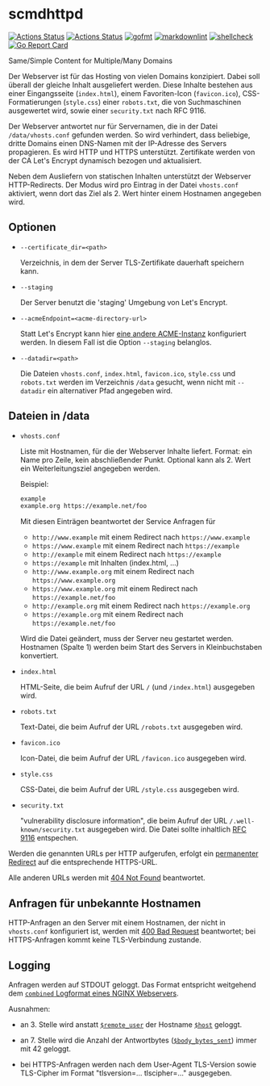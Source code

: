 # scmdhttpd

[![Actions Status](https://github.com/andreasschulze/scmdhttpd/workflows/gobuild/badge.svg)](https://github.com/andreasschulze/scmdhttpd/actions?query=workflow%3Agobuild)
[![Actions Status](https://github.com/andreasschulze/scmdhttpd/workflows/CodeQL/badge.svg)](https://github.com/andreasschulze/scmdhttpd/actions?query=workflow%3ACodeQL)
[![gofmt](https://github.com/andreasschulze/scmdhttpd/actions/workflows/gofmt.yml/badge.svg)](https://github.com/andreasschulze/scmdhttpd/actions/workflows/gofmt.yml)
[![markdownlint](https://github.com/andreasschulze/scmdhttpd/actions/workflows/markdownlint.yml/badge.svg)](https://github.com/andreasschulze/scmdhttpd/actions/workflows/markdownlint.yml)
[![shellcheck](https://github.com/andreasschulze/scmdhttpd/actions/workflows/shellcheck.yml/badge.svg)](https://github.com/andreasschulze/scmdhttpd/actions/workflows/shellcheck.yml)
[![Go Report Card](https://goreportcard.com/badge/github.com/andreasschulze/scmdhttpd)](https://goreportcard.com/report/github.com/andreasschulze/scmdhttpd)

Same/Simple Content for Multiple/Many Domains

Der Webserver ist für das Hosting von vielen Domains konzipiert. Dabei soll
überall der gleiche Inhalt ausgeliefert werden. Diese Inhalte bestehen aus
einer Eingangsseite (`index.html`), einem Favoriten-Icon (`favicon.ico`),
CSS-Formatierungen (`style.css`) einer `robots.txt`, die von Suchmaschinen
ausgewertet wird, sowie einer `security.txt` nach RFC 9116.

Der Webserver antwortet nur für Servernamen, die in der Datei
`/data/vhosts.conf` gefunden werden. So wird verhindert, dass beliebige, dritte
Domains einen DNS-Namen mit der IP-Adresse des Servers propagieren. Es wird
HTTP und HTTPS unterstützt. Zertifikate werden von der CA Let's Encrypt
dynamisch bezogen und aktualisiert.

Neben dem Ausliefern von statischen Inhalten unterstützt der Webserver
HTTP-Redirects.  Der Modus wird pro Eintrag in der Datei `vhosts.conf` aktiviert,
wenn dort das Ziel als 2. Wert hinter einem Hostnamen angegeben wird.

## Optionen

- `--certificate_dir=<path>`

  Verzeichnis, in dem der Server TLS-Zertifikate dauerhaft speichern kann.

- `--staging`

  Der Server benutzt die 'staging' Umgebung von Let's Encrypt.

- `--acmeEndpoint=<acme-directory-url>`

  Statt Let's Encrypt kann hier [eine andere ACME-Instanz](https://datatracker.ietf.org/doc/html/rfc8555#section-7.1.1)
  konfiguriert werden. In diesem Fall ist die Option `--staging` belanglos.

- `--datadir=<path>`

  Die Dateien `vhosts.conf`, `index.html`, `favicon.ico`, `style.css` und
  `robots.txt` werden im Verzeichnis `/data` gesucht, wenn nicht mit `--datadir`
  ein alternativer Pfad angegeben wird.

## Dateien in /data

- `vhosts.conf`

  Liste mit Hostnamen, für die der Webserver Inhalte liefert. Format: ein
  Name pro Zeile, kein abschließender Punkt. Optional kann als 2. Wert ein
  Weiterleitungsziel angegeben werden.

  Beispiel:

  ```txt
  example
  example.org https://example.net/foo
  ```

  Mit diesen Einträgen beantwortet der Service Anfragen für

   - `http://www.example` mit einem Redirect nach `https://www.example`
   - `https://www.example` mit einem Redirect nach `https://example`
   - `http://example` mit einem Redirect nach `https://example`
   - `https://example` mit Inhalten (index.html, ...)
   - `http://www.example.org` mit einem Redirect nach `https://www.example.org`
   - `https://www.example.org` mit einem Redirect nach `https://example.net/foo`
   - `http://example.org` mit einem Redirect nach `https://example.org`
   - `https://example.org` mit einem Redirect nach `https://example.net/foo`

  Wird die Datei geändert, muss der Server neu gestartet werden. Hostnamen
  (Spalte 1) werden beim Start des Servers in Kleinbuchstaben konvertiert.

- `index.html`

  HTML-Seite, die beim Aufruf der URL `/` (und `/index.html`) ausgegeben wird.

- `robots.txt`

  Text-Datei, die beim Aufruf der URL `/robots.txt` ausgegeben wird.

- `favicon.ico`

  Icon-Datei, die beim Aufruf der URL `/favicon.ico` ausgegeben wird.

- `style.css`

  CSS-Datei, die beim Aufruf der URL `/style.css` ausgegeben wird.

- `security.txt`

  "vulnerability disclosure information", die beim Aufruf der URL `/.well-known/security.txt`
  ausgegeben wird. Die Datei sollte inhaltlich [RFC 9116](https://www.rfc-editor.org/rfc/rfc9116.html)
  entspechen.

Werden die genannten URLs per HTTP aufgerufen, erfolgt ein
[permanenter Redirect](https://datatracker.ietf.org/doc/html/rfc7231#section-6.4.2)
auf die entsprechende HTTPS-URL.

Alle anderen URLs werden mit [404 Not Found](https://datatracker.ietf.org/doc/html/rfc7231#section-6.5.4)
beantwortet.

## Anfragen für unbekannte Hostnamen

HTTP-Anfragen an den Server mit einem Hostnamen, der nicht in `vhosts.conf`
konfiguriert ist, werden mit [400 Bad Request](https://datatracker.ietf.org/doc/html/rfc7231#section-6.5.1)
beantwortet; bei HTTPS-Anfragen kommt keine TLS-Verbindung zustande.

## Logging

Anfragen werden auf STDOUT geloggt. Das Format entspricht weitgehend dem
[`combined` Logformat eines NGINX Webservers](https://nginx.org/r/log_format).

Ausnahmen:

- an 3. Stelle wird anstatt [`$remote_user`](https://nginx.org/en/docs/http/ngx_http_core_module.html#var_remote_user)
  der Hostname [`$host`](https://nginx.org/en/docs/http/ngx_http_core_module.html#var_host)
  geloggt.

- an 7. Stelle wird die Anzahl der Antwortbytes ([`$body_bytes_sent`](https://nginx.org/en/docs/http/ngx_http_core_module.html#var_body_bytes_sent))
  immer mit 42 geloggt.

- bei HTTPS-Anfragen werden nach dem User-Agent TLS-Version sowie TLS-Cipher
  im Format "tlsversion=... tlscipher=..." ausgegeben.
